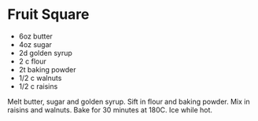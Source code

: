 # Fruit Square

* 6oz butter
* 4oz sugar
* 2d golden syrup
* 2 c flour
* 2t baking powder
* 1/2 c walnuts
* 1/2 c raisins

Melt butter, sugar and golden syrup.  Sift in flour and baking powder.  Mix in raisins and walnuts.  Bake for 30 minutes at 180C.  Ice while hot.


